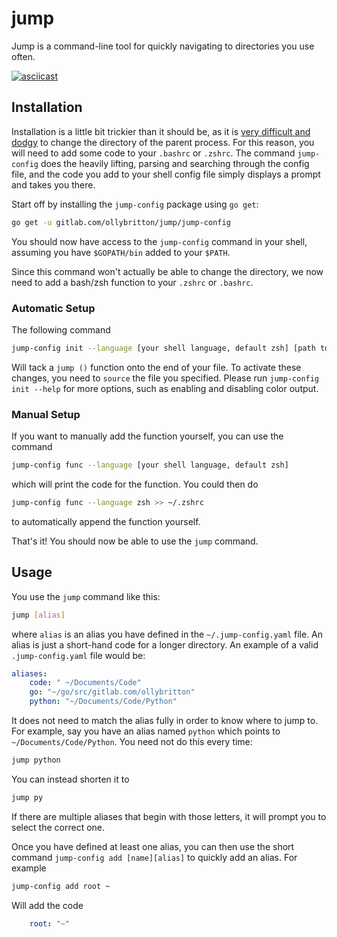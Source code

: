 # jump
Jump is a command-line tool for quickly navigating to directories you use often.

[![asciicast](https://asciinema.org/a/Q6EhmGOHmxSnGSYahelpTuEnh.svg)](https://asciinema.org/a/Q6EhmGOHmxSnGSYahelpTuEnh)

## Installation
Installation is a little bit trickier than it should be, as it is [very difficult and dodgy](https://stackoverflow.com/a/2375174/7409288) to change the directory of the parent process. For this reason, you will need to add some code to your `.bashrc` or `.zshrc`. The command `jump-config` does the heavily lifting, parsing and searching through the config file, and the code you add to your shell config file simply displays a prompt and takes you there.

Start off by installing the `jump-config` package using `go get`:

```bash
go get -u gitlab.com/ollybritton/jump/jump-config
```

You should now have access to the `jump-config` command in your shell, assuming you have `$GOPATH/bin` added to your `$PATH`.

Since this command won't actually be able to change the directory, we now need to add a bash/zsh function to your `.zshrc` or `.bashrc`.

### Automatic Setup
The following command

```bash
jump-config init --language [your shell language, default zsh] [path to rc file]
```

Will tack a `jump ()` function onto the end of your file. To activate these changes, you need to `source` the file you specified. Please run `jump-config init --help` for more options, such as enabling and disabling color output.

### Manual Setup
If you want to manually add the function yourself, you can use the command

```bash
jump-config func --language [your shell language, default zsh]
```

which will print the code for the function. You could then do

```bash
jump-config func --language zsh >> ~/.zshrc
```

to automatically append the function yourself.

That's it! You should now be able to use the `jump` command.

## Usage
You use the `jump` command like this:

```bash
jump [alias]
```

where `alias` is an alias you have defined in the `~/.jump-config.yaml` file. An alias is just a short-hand code for a longer directory. An example of a valid `.jump-config.yaml` file would be:

```yaml
aliases:
    code: " ~/Documents/Code"
    go: "~/go/src/gitlab.com/ollybritton"
    python: "~/Documents/Code/Python"
```

It does not need to match the alias fully in order to know where to jump to. For example, say you have an alias named `python` which points to `~/Documents/Code/Python`. You need not do this every time:

```bash
jump python
```

You can instead shorten it to

```bash
jump py
```

If there are multiple aliases that begin with those letters, it will prompt you to select the correct one.

Once you have defined at least one alias, you can then use the short command `jump-config add [name][alias]` to quickly add an alias. For example

```bash
jump-config add root ~
```

Will add the code

```yaml
    root: "~"
```


